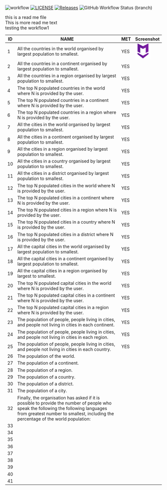 ![workflow](https://github.com/Group-10-SEM/group10sem/actions/workflows/main.yml/badge.svg)
[![LICENSE](https://img.shields.io/github/license/Group-10-SEM/group10sem.svg?style=flat-square)](https://github.com/Group-10-SEM/group10sem/blob/master/LICENSE)
[![Releases](https://img.shields.io/github/release/Group-10-SEM/group10sem/all.svg?style=flat-square)](https://github.com/<github-username>/group10sem/releases)
![GitHub Workflow Status (branch)](https://img.shields.io/github/actions/workflow/status/Group-10-SEM/group10sem/main.yml?branch=release)

this is a read me file\
This is more read me text\
testing the workflow1

ID| NAME                                           | MET |Screenshot
---|------------------------------------------------|---|---
1|All the countries in the world organised by largest population to smallest.|YES|![img1.png][logo]
2|All the countries in a continent organised by largest population to smallest.|YES|
3|All the countries in a region organised by largest population to smallest.|YES|
4|The top N populated countries in the world where N is provided by the user.|YES|
5|The top N populated countries in a continent where N is provided by the user.|YES|
6|The top N populated countries in a region where N is provided by the user.|YES|
7|All the cities in the world organised by largest population to smallest.|YES|
8|All the cities in a continent organised by largest population to smallest.|YES|
9|All the cities in a region organised by largest population to smallest.|YES|
10|All the cities in a country organised by largest population to smallest.|YES|
11|All the cities in a district organised by largest population to smallest.|YES|
12|The top N populated cities in the world where N is provided by the user.|YES|
13|The top N populated cities in a continent where N is provided by the user.|YES|
14|The top N populated cities in a region where N is provided by the user.|YES|
15|The top N populated cities in a country where N is provided by the user.|YES|
16|The top N populated cities in a district where N is provided by the user.|YES|
17|All the capital cities in the world organised by largest population to smallest.|YES|
18|All the capital cities in a continent organised by largest population to smallest.|YES|
19|All the capital cities in a region organised by largest to smallest.|YES|
20|The top N populated capital cities in the world where N is provided by the user.|YES|
21|The top N populated capital cities in a continent where N is provided by the user.|YES|
22|The top N populated capital cities in a region where N is provided by the user.|YES|
23|The population of people, people living in cities, and people not living in cities in each continent.|YES|
24|The population of people, people living in cities, and people not living in cities in each region.|YES|
25|The population of people, people living in cities, and people not living in cities in each country.|YES|
26|The population of the world.||
27|The population of a continent.||
28|The population of a region.||
29|The population of a country.||
30|The population of a district.||
31|The population of a city.||
32|Finally, the organisation has asked if it is possible to provide the number of people who speak the following the following languages from greatest number to smallest, including the percentage of the world population:||
33|||
34|||
35|||
36|||
37|||
38|||
39|||
40|||
41|||



[logo]: https://github.com/adam-p/markdown-here/raw/master/src/common/images/icon48.png "Logo Title Text 2"